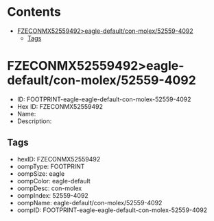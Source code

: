 



Contents
========

* [FZECONMX52559492>eagle-default/con-molex/52559-4092](#fzeconmx52559492eagle-defaultcon-molex52559-4092)
	* [Tags](#tags)

# FZECONMX52559492>eagle-default/con-molex/52559-4092

- ID: FOOTPRINT-eagle-eagle-default-con-molex-52559-4092
- Hex ID: FZECONMX52559492
- Name: 
- Description: 

## Tags

- hexID: FZECONMX52559492
- oompType: FOOTPRINT
- oompSize: eagle
- oompColor: eagle-default
- oompDesc: con-molex
- oompIndex: 52559-4092
- oompName: eagle-default/con-molex/52559-4092
- oompID: FOOTPRINT-eagle-eagle-default-con-molex-52559-4092
